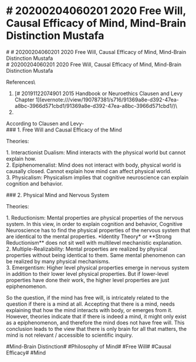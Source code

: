 # \# 20200204060201 2020 Free Will, Causal Efficacy of Mind, Mind-Brain Distinction Mustafa

\# \# 20200204060201 2020 Free Will, Causal Efficacy of Mind, Mind-Brain Distinction Mustafa\
\# 20200204060201 2020 Free Will, Causal Efficacy of Mind, Mind-Brain Distinction Mustafa

References\
1. \[\# 20191122074901 2015 Handbook or Neuroethics Clausen and Levy Chapter 1\](evernote:///view/190787381/s716/91369a8e-d392-47ea-a8bc-3966d571cbd1/91369a8e-d392-47ea-a8bc-3966d571cbd1/)\
2.

According to Clausen and Levy-\
\#\#\# 1. Free Will and Causal Efficacy of the Mind

Theories:

1\. Interactionist Dualism: Mind interacts with the physical world but cannot explain how.\
2. Epiphenomenalist: Mind does not interact with body, physical world is causally closed. Cannot explain how mind can affect physical world.\
3. Physicalism: Physicalism implies that cognitive neuroscience can explain cognition and behavior.

\#\#\# 2. Physical Mind and Nervous System

Theories:

1\. Reductionism: Mental properties are physical properties of the nervous system. In this view, in order to explain cognition and behavior, Cognitive Neuroscience has to find the physical properties of the nervous system that are identical to the mental properties. \*Identity Theory\* or \*\*Strong Reductionism\*\* does not sit well with multilevel mechanistic explanation.\
2. Multiple-Realizability: Mental properties are realized by physical properties without being identical to them. Same mental phenomenon can be realized by many physical mechanisms.\
3. Emergentism: Higher level physical properties emerge in nervous system in addition to their lower level physical properties. But if lower-level properties have done their work, the higher level properties are just epiphenomenon.

So the question, if the mind has free will, is intricately related to the question if there is a mind at all. Accepting that there is a mind, needs explaining that how the mind interacts with body, or emerges from it. However, theories indicate that if there is indeed a mind, it might only exist as a epiphenomenon, and therefore the mind does not have free will. This conclusion leads to the view that there is only brain for all that matters, the mind is not relevant / accessible to scientific inquiry.

\#Mind-Brain Distinction\# \#Philosophy of Mind\# \#Free Will\# \#Causal Efficacy\# \#Mind
